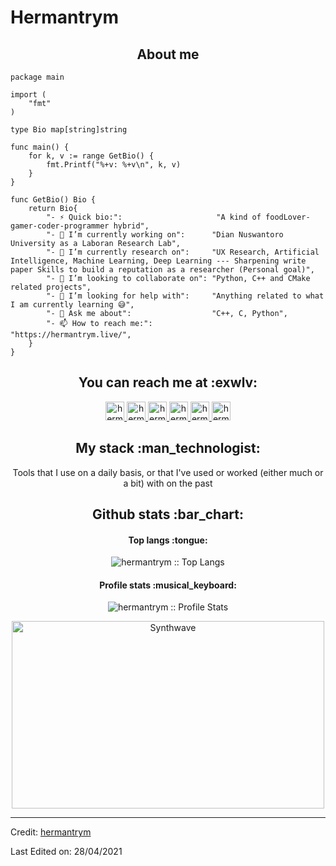 # Hermantrym

<h2 align="center">About me</h2>

```golang
package main

import (
	"fmt"
)

type Bio map[string]string

func main() {
	for k, v := range GetBio() {
		fmt.Printf("%+v: %+v\n", k, v)
	}
}

func GetBio() Bio {
	return Bio{
		"- ⚡ Quick bio:":                     "A kind of foodLover-gamer-coder-programmer hybrid",
		"- 🔭 I’m currently working on":      "Dian Nuswantoro University as a Laboran Research Lab",
		"- 🌱 I’m currently research on":     "UX Research, Artificial Intelligence, Machine Learning, Deep Learning --- Sharpening write paper Skills to build a reputation as a researcher (Personal goal)",
		"- 👯 I’m looking to collaborate on": "Python, C++ and CMake related projects",
		"- 🤔 I’m looking for help with":     "Anything related to what I am currently learning 😅",
		"- 💬 Ask me about":                  "C++, C, Python",
		"- 📫 How to reach me:":              "https://hermantrym.live/",
	}
}
```

<h2 align="center">You can reach me at :exwlv:</h2>

<p align="center">
  <a href="https://www.linkedin.com/in/hermantrym/">
    <img src="https://www.vectorlogo.zone/logos/linkedin/linkedin-icon.svg" alt="hermantrym LinkedIn Profile" height="30" width="30">
  </a>

  <a href="https://stackoverflow.com/users/15780747/hermantrym?tab=profile">
    <img src="https://www.vectorlogo.zone/logos/stackoverflow/stackoverflow-icon.svg" alt="hermantrym Stack Overflow Profile" height="30" width="30">
  </a>

  <a href="https://meta.stackexchange.com/users/988936/hermantrym?tab=profile">
    <img src="https://www.vectorlogo.zone/logos/stackexchange/stackexchange-icon.svg" alt="hermantrym Stack Exchange Profile" height="30" width="30">
  </a>

  <a href="https://www.hackerrank.com/exwlv?hr_r=1">
    <img src="https://cdnjs.cloudflare.com/ajax/libs/line-awesome/1.3.0/svg/hackerrank.svg" alt="hermantrym Hackerrank Profile" height="30" width="30">
  </a>

  <a href="https://instagram.com/hermantrym">
    <img src="https://www.vectorlogo.zone/logos/instagram/instagram-icon.svg" alt="hermantrym Instagram Profile" height="30" width="30">
  </a>

  <a href="https://id.pinterest.com/hermantrym/">
    <img src="https://www.vectorlogo.zone/logos/pinterest/pinterest-icon.svg" alt="hermantrym Pinterest Profile" height="30" width="30">
  </a>
</p>

<h2 align="center">My stack :man_technologist:</h2>

<p align="center">Tools that I use on a daily basis, or that I've used or worked (either much or a bit) with on the past</p>

<h2 align="center">Github stats :bar_chart:</h2>

<h4 align="center">Top langs :tongue:</h4>

<p align="center"><img src="https://github-readme-stats.vercel.app/api/top-langs/?username=hermantrym&langs_count=10&theme=tokyonight&layout=compact" alt="hermantrym :: Top Langs" /></p>

<h4 align="center">Profile stats :musical_keyboard:</h4>

<p align="center"><img src="https://github-readme-stats.vercel.app/api?username=hermantrym&show_icons=true&theme=synthwave" alt="hermantrym :: Profile Stats" /></p>

<p align="center"><img src="https://thumbs.gfycat.com/GoodnaturedFondGaur-size_restricted.gif" alt="Synthwave" height="300" width="500"></p>

----
Credit: [hermantrym](https://github.com/hermantrym)

Last Edited on: 28/04/2021
